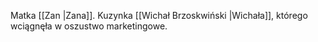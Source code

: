 Matka [[Zan |Zana]]. Kuzynka [[Wichał Brzoskwiński |Wichała]], którego wciągnęła w oszustwo marketingowe. 